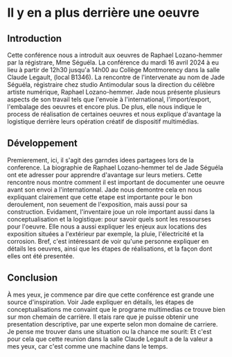# Il y en a plus derrière une oeuvre

## Introduction

Cette conférence nous a introduit aux oeuvres de Raphael Lozano-hemmer par la régistrare, Mme Séguéla. La conférence du mardi 16 avril 2024 à eu lieu à partir de 12h30 jusqu'a 14h00 au Collège Montmorency dans la salle Claude Legault, (local B1346). La rencontre de l'intervenate au nom de Jade Séguéla, régistraire chez studio Antimodular sous la direction du célèbre artiste numérique, Raphael Lozano-hemmer. Jade nous présente plusieurs aspects de son travail tels que l'envoie à l'international, l'import/export, l'embalage des oeuvres et encore plus. De plus, elle nous indique le process de réalisation de certaines oeuvres et nous explique d'avantage la logistique derrière leurs opération créatif de dispositif multimédias.


## Développement 

Premierement, ici, il s'agit des garndes idees partagees lors de la conference. La biographie de Raphael Lozano-hemmer tel de Jade Séguéla ont ete adresser pour apprendre d'avantage sur leurs metiers. Cette rencontre nous montre comment il est important de documenter une oeuvre avant son envoi a l'internationnal. Jade nous demontre cela en nous expliquant clairement que cette etape est importante pour le bon deroulement, non seuement de l'exposition, mais aussi pour sa construction. Evidament, l'inventaire joue un role important aussi dans la conceptualisation et la logistique: pour savoir quels sont les ressourses pour l'oeuvre. Elle nous a aussi expliquer les enjeux aux locations des exposition situées a l'extérieur par exemple, la pluie, l'électricité et la corrosion. Bref, c'est intéressant de voir qu'une personne expliquer en détails les oeuvres, ainsi que les étapes de réalisations, et la façon dont elles ont été presentée. 


## Conclusion 

À mes yeux, je commence par dire que cette conférence est grande une source d'inspiration. Voir Jade expliquer en détails, les étapes de conceptualisations me convaint que le programe multimedias ce trouve bien sur mon chemain de carrière. Il etais rare que je puisse obtenir une presentation descriptive, par une experte selon mon domaine de carriere. Je pense me trouver dans une situation ou la chance me sourit:  Et c'est pour cela que cette reunion dans la salle Claude Legault a de la valeur a mes yeux, car c'est comme une machine dans le temps.

